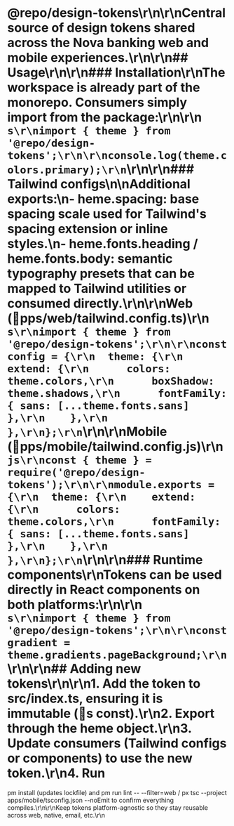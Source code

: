 # @repo/design-tokens\r\n\r\nCentral source of design tokens shared across the Nova banking web and mobile experiences.\r\n\r\n## Usage\r\n\r\n### Installation\r\nThe workspace is already part of the monorepo. Consumers simply import from the package:\r\n\r\n`	s\r\nimport { theme } from '@repo/design-tokens';\r\n\r\nconsole.log(theme.colors.primary);\r\n`\r\n\r\n### Tailwind configs\n\nAdditional exports:\n- 	heme.spacing: base spacing scale used for Tailwind's spacing extension or inline styles.\n- 	heme.fonts.heading / 	heme.fonts.body: semantic typography presets that can be mapped to Tailwind utilities or consumed directly.\r\n\r\n**Web (pps/web/tailwind.config.ts)**\r\n`	s\r\nimport { theme } from '@repo/design-tokens';\r\n\r\nconst config = {\r\n  theme: {\r\n    extend: {\r\n      colors: theme.colors,\r\n      boxShadow: theme.shadows,\r\n      fontFamily: { sans: [...theme.fonts.sans] },\r\n    },\r\n  },\r\n};\r\n`\r\n\r\n**Mobile (pps/mobile/tailwind.config.js)**\r\n`js\r\nconst { theme } = require('@repo/design-tokens');\r\n\r\nmodule.exports = {\r\n  theme: {\r\n    extend: {\r\n      colors: theme.colors,\r\n      fontFamily: { sans: [...theme.fonts.sans] },\r\n    },\r\n  },\r\n};\r\n`\r\n\r\n### Runtime components\r\nTokens can be used directly in React components on both platforms:\r\n\r\n`	s\r\nimport { theme } from '@repo/design-tokens';\r\n\r\nconst gradient = theme.gradients.pageBackground;\r\n`\r\n\r\n## Adding new tokens\r\n\r\n1. Add the token to src/index.ts, ensuring it is immutable (s const).\r\n2. Export through the 	heme object.\r\n3. Update consumers (Tailwind configs or components) to use the new token.\r\n4. Run 
pm install (updates lockfile) and 
pm run lint -- --filter=web / 
px tsc --project apps/mobile/tsconfig.json --noEmit to confirm everything compiles.\r\n\r\nKeep tokens platform-agnostic so they stay reusable across web, native, email, etc.\r\n

